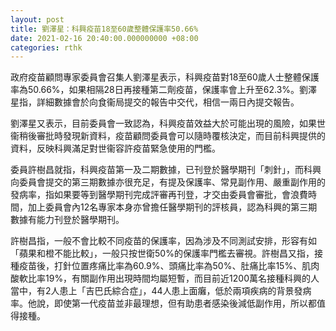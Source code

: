 ```yaml
---
layout: post
title: 劉澤星：科興疫苗18至60歲整體保護率50.66%
date: 2021-02-16 20:40:00.000000000 +08:00
categories: rthk
---
```


政府疫苗顧問專家委員會召集人劉澤星表示，科興疫苗對18至60歲人士整體保護率為50.66%，如果相隔28日再接種第二劑疫苗，保護率會上升至62.3%。劉澤星指，詳細數據會於向食衞局提交的報告中交代，相信一兩日內提交報告。

劉澤星又表示，目前委員會一致認為，科興疫苗效益大於可能出現的風險，如果世衞稍後審批時發現新資料，疫苗顧問委員會可以隨時覆核決定，而目前科興提供的資料，反映科興滿足對世衞容許疫苗緊急使用的門檻。

委員許樹昌就指，科興疫苗第一及二期數據，已刊登於醫學期刊「刺針」，而科興向委員會提交的第三期數據亦很充足，有提及保護率、常見副作用、嚴重副作用的發病率，指如果要等到醫學期刊完成評審再刊登，才交由委員會審批，會浪費時間，加上委員會內12名專家本身亦曾擔任醫學期刊的評核員，認為科興的第三期數據有能力刊登於醫學期刊。

許樹昌指，一般不會比較不同疫苗的保護率，因為涉及不同測試安排，形容有如「蘋果和橙不能比較」，一般只按世衛50%的保護率門檻去審視。許樹昌又指，接種疫苗後，打針位置疼痛比率為60.9%、頭痛比率為50%、肚痛比率15%、肌肉酸軟比率19%，有關副作用出現時間均屬短暫，而目前近1200萬名接種科興的人當中，有2人患上「吉巴氏綜合症」，44人患上面癱，低於兩項疾病的背景發病率。他說，即使第一代疫苗並非最理想，但有助患者感染後減低副作用，所以都值得接種。
